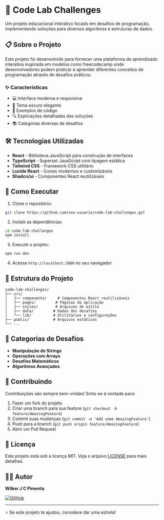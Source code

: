 # 🚀 Code Lab Challenges

Um projeto educacional interativo focado em desafios de programação, implementando soluções para diversos algoritmos e estruturas de dados.

## 📋 Sobre o Projeto

Este projeto foi desenvolvido para fornecer uma plataforma de aprendizado interativa inspirada em modelos como freecodecamp onde desenvolvedores podem praticar e aprender diferentes conceitos de programação através de desafios práticos.

### ✨ Características

- 💻 Interface moderna e responsiva
- 🌙 Tema escuro elegante
- 📝 Exemplos de código 
- 🔍 Explicações detalhadas das soluções
- 📚 Categorias diversas de desafios

## 🛠️ Tecnologias Utilizadas

- **React** - Biblioteca JavaScript para construção de interfaces
- **TypeScript** - Superset JavaScript com tipagem estática
- **Tailwind CSS** - Framework CSS utilitário
- **Lucide React** - Ícones modernos e customizáveis
- **Shadcn/ui** - Componentes React reutilizáveis

## 🚀 Como Executar

1. Clone o repositório:

```bash
git clone https://github.com/seu-usuario/code-lab-challenges.git
```

2. Instale as dependências:

```bash
cd code-lab-challenges
npm install
```

3. Execute o projeto:

```bash
npm run dev
```

4. Acesse `http://localhost:3000` no seu navegador

## 📂 Estrutura do Projeto

```
code-lab-challenges/
├── src/
│   ├── components/     # Componentes React reutilizáveis
│   ├── pages/         # Páginas da aplicação
│   ├── styles/        # Arquivos de estilo
│   ├── data/         # Dados dos desafios
│   └── lib/          # Utilitários e configurações
├── public/           # Arquivos estáticos
└── ...
```

## 🎯 Categorias de Desafios

- **Manipulação de Strings**
- **Operações com Arrays**
- **Desafios Matemáticos**
- **Algoritmos Avançados**

## 🤝 Contribuindo

Contribuições são sempre bem-vindas! Sinta-se à vontade para:

1. Fazer um fork do projeto
2. Criar uma branch para sua feature (`git checkout -b feature/AmazingFeature`)
3. Commit suas mudanças (`git commit -m 'Add some AmazingFeature'`)
4. Push para a branch (`git push origin feature/AmazingFeature`)
5. Abrir um Pull Request

## 📝 Licença

Este projeto está sob a licença MIT. Veja o arquivo [LICENSE](LICENSE) para mais detalhes.

## 👨‍💻 Autor

**Wilker J C Pimenta**

[![GitHub](https://img.shields.io/badge/-GitHub-181717?style=flat-square&logo=github)](https://github.com/Wil-JC-Pimenta)

---

⭐️ Se este projeto te ajudou, considere dar uma estrela!
